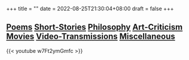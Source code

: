 +++
title =  ""
date = 2022-08-25T21:30:04+08:00
draft = false
+++
## [Poems](/poems) [Short-Stories](/short-stories/) [Philosophy](/philosophy) [Art-Criticism](/art-criticism/) [Movies](/movies/) [Video-Transmissions](/video-transmissions) [Miscellaneous](/miscellaneous/)

{{< youtube w7Ft2ymGmfc >}}


